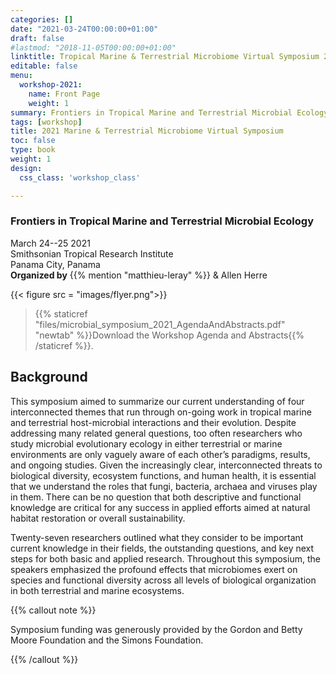 ```yaml
---
categories: []
date: "2021-03-24T00:00:00+01:00"
draft: false
#lastmod: "2018-11-05T00:00:00+01:00"
linktitle: Tropical Marine & Terrestrial Microbiome Virtual Symposium 2021
editable: false
menu:
  workshop-2021:
    name: Front Page
    weight: 1
summary: Frontiers in Tropical Marine and Terrestrial Microbial Ecology
tags: [workshop]
title: 2021 Marine & Terrestrial Microbiome Virtual Symposium
toc: false
type: book
weight: 1
design:
  css_class: 'workshop_class'

---
```


### Frontiers in Tropical Marine and Terrestrial Microbial Ecology

March 24--25 2021<br/>
Smithsonian Tropical Research Institute<br/>
Panama City, Panama<br/>
**Organized by** {{% mention "matthieu-leray" %}} & Allen Herre

{{< figure src = "images/flyer.png">}}


> {{% staticref "files/microbial_symposium_2021_AgendaAndAbstracts.pdf" "newtab" %}}Download the Workshop Agenda and Abstracts{{% /staticref %}}.

## Background

This symposium aimed to summarize our current understanding of four interconnected themes that run through on-going work in tropical marine and terrestrial host-microbial interactions and their evolution. Despite addressing many related general questions, too often researchers who study microbial evolutionary ecology in either terrestrial or marine environments are only vaguely aware of each other’s paradigms, results, and ongoing studies. Given the increasingly clear, interconnected threats to biological diversity, ecosystem functions, and human health, it is essential that we understand the roles that fungi, bacteria, archaea and viruses play in them. There can be no question that both descriptive and functional knowledge are critical for any success in applied efforts aimed at natural habitat restoration or overall sustainability.

Twenty-seven researchers outlined what they consider to be important current knowledge in their fields, the outstanding questions, and key next steps for both basic and applied research. Throughout this symposium, the speakers emphasized the profound effects that microbiomes exert on species and functional diversity across all levels of biological organization in both terrestrial and marine ecosystems.


{{% callout note %}}

Symposium funding was generously provided by the Gordon and Betty Moore Foundation and the Simons Foundation.

{{% /callout %}}
